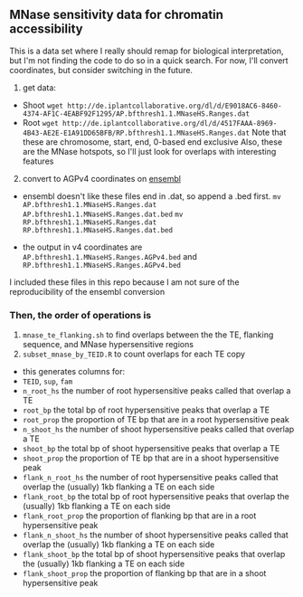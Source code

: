 ## MNase sensitivity data for chromatin accessibility

This is a data set where I really should remap for biological interpretation, but I'm not finding the code to do so in a quick search. For now, I'll convert coordinates, but consider switching in the future.

1. get data: 
 - Shoot ```wget http://de.iplantcollaborative.org/dl/d/E9018AC6-8460-4374-AF1C-4EABF92F1295/AP.bfthresh1.1.MNaseHS.Ranges.dat```
 - Root ```wget http://de.iplantcollaborative.org/dl/d/4517FAAA-8969-4B43-AE2E-E1A91DD65BFB/RP.bfthresh1.1.MNaseHS.Ranges.dat```
 Note that these are chromosome, start, end, 0-based end exclusive
 Also, these are the MNase hotspots, so I'll just look for overlaps with interesting features

2. convert to AGPv4 coordinates on [ensembl](http://plants.ensembl.org/Zea_mays/Tools/AssemblyConverter)
 - ensembl doesn't like these files end in .dat, so append a .bed first. 
```mv AP.bfthresh1.1.MNaseHS.Ranges.dat AP.bfthresh1.1.MNaseHS.Ranges.dat.bed``` 
```mv RP.bfthresh1.1.MNaseHS.Ranges.dat RP.bfthresh1.1.MNaseHS.Ranges.dat.bed```

 - the output in v4 coordinates are ```AP.bfthresh1.1.MNaseHS.Ranges.AGPv4.bed``` and ```RP.bfthresh1.1.MNaseHS.Ranges.AGPv4.bed```
 
I included these files in this repo because I am not sure of the reproducibility of the ensembl conversion

### Then, the order of operations is
1. `mnase_te_flanking.sh` to find overlaps between the the TE, flanking sequence, and MNase hypersensitive regions
2. `subset_mnase_by_TEID.R` to count overlaps for each TE copy
 - this generates columns for:
  - `TEID`, `sup`, `fam`
  - `n_root_hs` the number of root hypersensitive peaks called that overlap a TE
  - `root_bp` the total bp of root hypersensitive peaks that overlap a TE
  - `root_prop` the proportion of TE bp that are in a root hypersensitive peak
  - `n_shoot_hs` the number of shoot hypersensitive peaks called that overlap a TE
  - `shoot_bp` the total bp of shoot hypersensitive peaks that overlap a TE
  - `shoot_prop` the proportion of TE bp that are in a shoot hypersensitive peak
  - `flank_n_root_hs` the number of root hypersensitive peaks called that overlap the (usually) 1kb flanking a TE on each side
  - `flank_root_bp` the total bp of root hypersensitive peaks that overlap the (usually) 1kb flanking a TE on each side
  - `flank_root_prop` the proportion of flanking bp that are in a root hypersensitive peak
  - `flank_n_shoot_hs` the number of shoot hypersensitive peaks called that overlap the (usually) 1kb flanking a TE on each side
  - `flank_shoot_bp` the total bp of shoot hypersensitive peaks that overlap the (usually) 1kb flanking a TE on each side
  - `flank_shoot_prop` the proportion of flanking bp that are in a shoot hypersensitive peak
